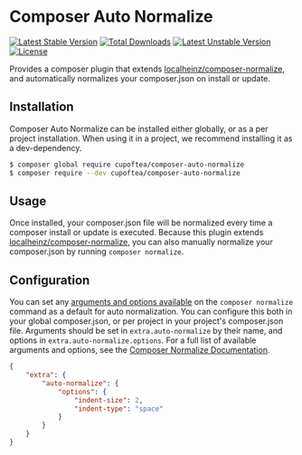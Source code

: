 # Composer Auto Normalize

[![Latest Stable Version](https://poser.pugx.org/cupoftea/composer-auto-normalize/v/stable)](https://packagist.org/packages/cupoftea/composer-auto-normalize)
[![Total Downloads](https://poser.pugx.org/cupoftea/composer-auto-normalize/downloads)](https://packagist.org/packages/cupoftea/composer-auto-normalize)
[![Latest Unstable Version](https://poser.pugx.org/cupoftea/composer-auto-normalize/v/unstable)](https://packagist.org/packages/cupoftea/composer-auto-normalize)
[![License](https://poser.pugx.org/cupoftea/composer-auto-normalize/license)](./LICENSE)

Provides a composer plugin that extends [localheinz/composer-normalize][composer-normalize],
and automatically normalizes your composer.json on install or update.

## Installation

Composer Auto Normalize can be installed either globally, or as a per project installation. When using it in a project,
we recommend installing it as a dev-dependency.

```bash
$ composer global require cupoftea/composer-auto-normalize
$ composer require --dev cupoftea/composer-auto-normalize
```

## Usage

Once installed, your composer.json file will be normalized every time a composer install or update is executed.
Because this plugin extends [localheinz/composer-normalize][composer-normalize], you can also manually normalize your
composer.json by running `composer normalize`.

## Configuration

You can set any [arguments and options available][composer-normalize-docs] on the `composer normalize` command as a
default for auto normalization. You can configure this both in your global composer.json, or per project in your
project's composer.json file. Arguments should be set in `extra.auto-normalize` by their name, and options in
`extra.auto-normalize.options`. For a full list of available arguments and options, see the
[Composer Normalize Documentation][composer-normalize-docs].

```json
{
    "extra": {
        "auto-normalize": {
            "options": {
                "indent-size": 2,
                "indent-type": "space"
            }
        }
    }
}
```


[composer-normalize]: https://github.com/localheinz/composer-normalize
[composer-normalize-docs]: https://github.com/localheinz/composer-normalize#arguments
